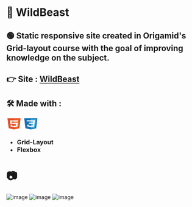 # 🐺 WildBeast
## 🟢 Static responsive site created in Origamid's Grid-layout course with the goal of improving knowledge on the subject.
## 👉 Site : <a href="https://hashimoto1312.github.io/WildBeast/">WildBeast</a>
## 🛠️ Made with : 
<div style="display: inline_block">
  <img align="center" alt="Hashimoto-HTML" height="30" width="40" src="https://raw.githubusercontent.com/devicons/devicon/master/icons/html5/html5-original.svg">
  <img align="center" alt="Hashimoto-CSS" height="30" width="40" src="https://raw.githubusercontent.com/devicons/devicon/master/icons/css3/css3-original.svg">
  <h3>
    <ul>
      <li>Grid-Layout</li>
      <li>Flexbox</li>
    </ul>
  </h3>
</div>

# 📷
![image](https://user-images.githubusercontent.com/71889483/136056133-578af7ce-84c6-421c-a9f1-ecb46908e193.png)
![image](https://user-images.githubusercontent.com/71889483/136056276-2dbbf0ef-fe62-4476-b809-0f439f372f68.png)
![image](https://user-images.githubusercontent.com/71889483/136062725-c98da3d0-21d0-4027-83a4-1433af22a144.png)
